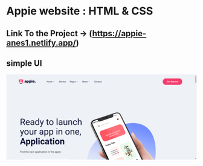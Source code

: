 # Appie website : HTML & CSS
## Link To the Project -> (https://appie-anes1.netlify.app/)  
## simple UI 
![screen](./appie.png)
